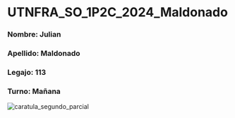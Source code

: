 # UTNFRA_SO_1P2C_2024_Maldonado
### Nombre: Julian
### Apellido: Maldonado
### Legajo: 113
### Turno: Mañana

![caratula_segundo_parcial](https://github.com/user-attachments/assets/a017319a-65ac-4c7b-8886-f97f1bce89ae)

